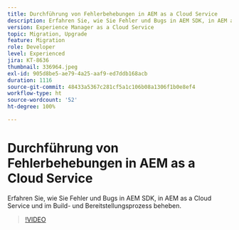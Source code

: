 ```yaml
---
title: Durchführung von Fehlerbehebungen in AEM as a Cloud Service
description: Erfahren Sie, wie Sie Fehler und Bugs in AEM SDK, in AEM as a Cloud Service und im Build- und Bereitstellungsprozess beheben.
version: Experience Manager as a Cloud Service
topic: Migration, Upgrade
feature: Migration
role: Developer
level: Experienced
jira: KT-8636
thumbnail: 336964.jpeg
exl-id: 905d8be5-ae79-4a25-aaf9-ed7ddb168acb
duration: 1116
source-git-commit: 48433a5367c281cf5a1c106b08a1306f1b0e8ef4
workflow-type: ht
source-wordcount: '52'
ht-degree: 100%

---
```


# Durchführung von Fehlerbehebungen in AEM as a Cloud Service

Erfahren Sie, wie Sie Fehler und Bugs in AEM SDK, in AEM as a Cloud Service und im Build- und Bereitstellungsprozess beheben.

>[!VIDEO](https://video.tv.adobe.com/v/336964?quality=12&learn=on)
